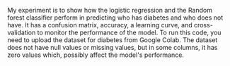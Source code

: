 My experiment is to show how the logistic regression and the Random forest classifier perform in predicting who has diabetes and who does not have. It has a confusion matrix, accuracy, a learning curve, and cross-validation to monitor the performance of the model. 
To run this code, you need to upload the dataset for diabetes from Google Colab. 
The dataset does not have null values or missing values, but in some columns, it has zero values which, possibly affect the model's performance. 
